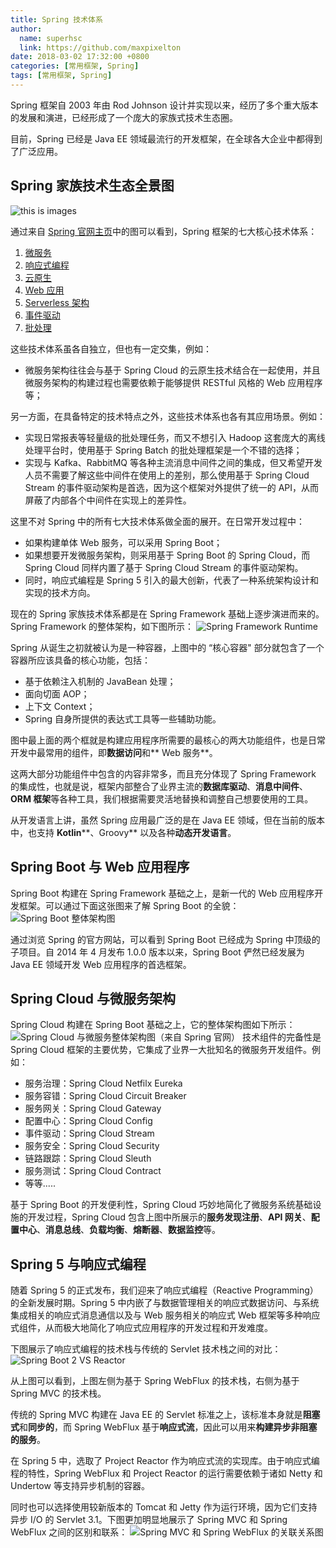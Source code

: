 ```yaml
---
title: Spring 技术体系
author:
  name: superhsc
  link: https://github.com/maxpixelton
date: 2018-03-02 17:32:00 +0800
categories: [常用框架, Spring]
tags: [常用框架, Spring]
---
```


Spring 框架自 2003 年由 Rod Johnson 设计并实现以来，经历了多个重大版本的发展和演进，已经形成了一个庞大的家族式技术生态圈。

目前，Spring 已经是 Java EE 领域最流行的开发框架，在全球各大企业中都得到了广泛应用。

## Spring 家族技术生态全景图

![this is images](https://maxpixelton.github.io/images/assert/spring-boot/what_spring_can_do.png)

通过来自 [Spring 官网主页](https://spring.io)中的图可以看到，Spring 框架的七大核心技术体系：
1. [微服务](https://spring.io/microservices)
2. [响应式编程](https://spring.io/reactive)
3. [云原生](https://spring.io/cloud)
4. [Web 应用](https://spring.io/web-applications)
5. [Serverless 架构](https://spring.io/serverless)
6. [事件驱动](https://spring.io/event-driven)
7. [批处理](https://spring.io/batch)

这些技术体系虽各自独立，但也有一定交集，例如：
- 微服务架构往往会与基于 Spring Cloud 的云原生技术结合在一起使用，并且微服务架构的构建过程也需要依赖于能够提供 RESTful 风格的 Web 应用程序等；

另一方面，在具备特定的技术特点之外，这些技术体系也各有其应用场景。例如：
- 实现日常报表等轻量级的批处理任务，而又不想引入 Hadoop 这套庞大的离线处理平台时，使用基于 Spring Batch 的批处理框架是一个不错的选择；
- 实现与 Kafka、RabbitMQ 等各种主流消息中间件之间的集成，但又希望开发人员不需要了解这些中间件在使用上的差别，那么使用基于 Spring Cloud Stream 的事件驱动架构是首选，因为这个框架对外提供了统一的 API，从而屏蔽了内部各个中间件在实现上的差异性。

这里不对 Spring 中的所有七大技术体系做全面的展开。在日常开发过程中：
- 如果构建单体 Web 服务，可以采用 Spring Boot；
- 如果想要开发微服务架构，则采用基于 Spring Boot 的 Spring Cloud，而 Spring Cloud 同样内置了基于 Spring Cloud Stream 的事件驱动架构。
- 同时，响应式编程是 Spring 5 引入的最大创新，代表了一种系统架构设计和实现的技术方向。

现在的 Spring 家族技术体系都是在 Spring Framework 基础上逐步演进而来的。Spring Framework 的整体架构，如下图所示：
![Spring Framework Runtime](https://img-blog.csdnimg.cn/2020031110534271.png?x-oss-process=image/watermark,type_ZmFuZ3poZW5naGVpdGk,shadow_10,text_aHR0cHM6Ly9ibG9nLmNzZG4ubmV0L2hlbGxvX3dvcmQy,size_16,color_FFFFFF,t_70)

Spring 从诞生之初就被认为是一种容器，上图中的 “核心容器" 部分就包含了一个容器所应该具备的核心功能，包括：
- 基于依赖注入机制的 JavaBean 处理；
- 面向切面 AOP；
- 上下文 Context；
- Spring 自身所提供的表达式工具等一些辅助功能。

图中最上面的两个框就是构建应用程序所需要的最核心的两大功能组件，也是日常开发中最常用的组件，即**数据访问**和** Web 服务**。

这两大部分功能组件中包含的内容非常多，而且充分体现了 Spring Framework 的集成性，也就是说，框架内部整合了业界主流的**数据库驱动**、**消息中间件**、**ORM 框架**等各种工具，我们根据需要灵活地替换和调整自己想要使用的工具。

从开发语言上讲，虽然 Spring 应用最广泛的是在 Java EE 领域，但在当前的版本中，也支持 **Kotlin****、Groovy** 以及各种**动态开发语言**。


## Spring Boot 与 Web 应用程序

Spring Boot 构建在 Spring Framework 基础之上，是新一代的 Web 应用程序开发框架。可以通过下面这张图来了解 Spring Boot 的全貌：
![Spring Boot 整体架构图](https://maxpixelton.github.io/images/assert/spring-boot/spring-boot-core.png)

通过浏览 Spring 的官方网站，可以看到 Spring Boot 已经成为 Spring 中顶级的子项目。自 2014 年 4 月发布 1.0.0 版本以来，Spring Boot 俨然已经发展为 Java EE 领域开发 Web 应用程序的首选框架。


## Spring Cloud 与微服务架构

Spring Cloud 构建在 Spring Boot 基础之上，它的整体架构图如下所示：
![Spring Cloud 与微服务整体架构图（来自 Spring 官网）](https://spring.io/images/diagram-microservices-88e01c7d34c688cb49556435c130d352.svg)
技术组件的完备性是 Spring Cloud 框架的主要优势，它集成了业界一大批知名的微服务开发组件。例如：
- 服务治理：Spring Cloud Netfilx Eureka
- 服务容错：Spring Cloud Circuit Breaker
- 服务网关：Spring Cloud Gateway
- 配置中心：Spring Cloud Config
- 事件驱动：Spring Cloud Stream
- 服务安全：Spring Cloud Security
- 链路跟踪：Spring Cloud Sleuth
- 服务测试：Spring Cloud Contract
- 等等.....

基于 Spring Boot 的开发便利性，Spring Cloud 巧妙地简化了微服务系统基础设施的开发过程，Spring Cloud 包含上图中所展示的**服务发现注册**、**API 网关**、**配置中心**、**消息总线**、**负载均衡**、**熔断器**、**数据监控**等。

## Spring 5 与响应式编程

随着 Spring 5 的正式发布，我们迎来了响应式编程（Reactive Programming）的全新发展时期。Spring 5 中内嵌了与数据管理相关的响应式数据访问、与系统集成相关的响应式消息通信以及与 Web 服务相关的响应式 Web 框架等多种响应式组件，从而极大地简化了响应式应用程序的开发过程和开发难度。

下图展示了响应式编程的技术栈与传统的 Servlet 技术栈之间的对比：
![Spring Boot 2 VS Reactor](https://spring.io/images/diagram-reactive-1290533f3f01ec9c57baf2cc9ea9fa2f.svg)

从上图可以看到，上图左侧为基于 Spring WebFlux 的技术栈，右侧为基于 Spring MVC 的技术栈。

传统的 Spring MVC 构建在 Java EE 的 Servlet 标准之上，该标准本身就是**阻塞式**和**同步的**，而 Spring WebFlux 基于**响应式流**，因此可以用来**构建异步非阻塞的服务**。

在 Spring 5 中，选取了 Project Reactor 作为响应式流的实现库。由于响应式编程的特性，Spring WebFlux 和 Project Reactor 的运行需要依赖于诸如 Netty 和 Undertow 等支持异步机制的容器。

同时也可以选择使用较新版本的 Tomcat 和 Jetty 作为运行环境，因为它们支持异步 I/O 的 Servlet 3.1。下图更加明显地展示了 Spring MVC 和 Spring WebFlux 之间的区别和联系：
![Spring MVC 和 Spring WebFlux 的关联关系图](https://s0.lgstatic.com/i/image/M00/70/ED/Ciqc1F-8pB6AReQhAADiHs1UMA4354.png)